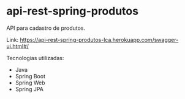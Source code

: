 # api-rest-spring-produtos

API para cadastro de produtos.

Link: https://api-rest-spring-produtos-lca.herokuapp.com/swagger-ui.html#/

Tecnologias utilizadas:
- Java
- Spring Boot
- Spring Web
- Spring JPA
